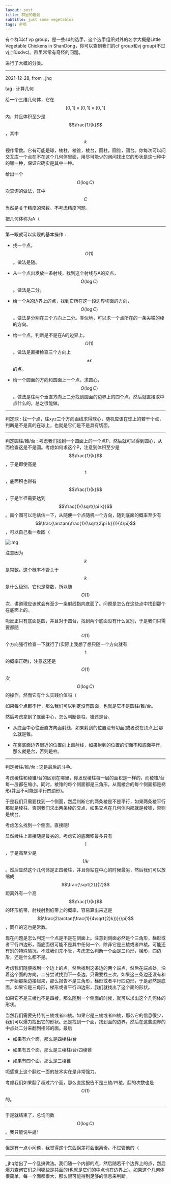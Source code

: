 ```yaml
---
layout: post
title: 群里的趣题
subtitle: just some vegetables
tags: 杂项
---
```


有个群叫cf vp group，是一些sd的选手，这个选手组织对外的名字大概是Little Vegetable Chickens in ShanDong，你可以查到我们的cf group和vj group(不过vj上叫sdvc)。群里常常有奇怪的问题。

进行了大概的分类。

-----

2021-12-28, from _jhq

tag : 计算几何

给一个三维几何体，它在$$[0,1]\times[0,1]\times[0,1]$$内，并且体积至少是$$\frac{1}{k}$$，其中$$k$$视作常数。它有可能是球，棱柱，棱锥，棱台，圆柱，圆锥，圆台。你每次可以问交互库一个点在不在这个几何体里面，用尽可能少的询问找出它的形状是这七种中的哪一种，保证它确实是其中一种。

给出一个$$O(\log C)$$次查询的做法，其中$$C$$当然是关于精度的常数。不考虑精度问题。

把几何体称为A（

-----

第一眼就可以实现的基本操作 : 

 - 找一个点，$$O(1)$$。做法是随。

 - 从一个点出发放一条射线，找到这个射线与A的交点，$$O(\log C)$$。做法是二分。

 - 给一个A的边界上的点，找到它所在这一段边界切面的方向，$$O(\log C)$$。做法是分别在三个方向上二分。类似地，可以求一个点所在的一条尖锐的棱的方向。

 - 给一个点，判断是不是在A的边界上，$$O(1)$$。做法是直接检查三个方向上$$\pm\epsilon$$的点。

 - 给一个圆面的方向和圆面上一个点，求圆心，$$O(\log C)$$。做法是往两个垂直方向上二分找到圆面的边界上的四个点，然后就直接取中点什么的，总之很能做。

-----

判定球 : 找一个点，往xyz三个方向画线求得球心，随机应该在球上的若干个点，判断是不是真的在球上，也就是它们是不是具有切面。

-----

判定圆柱/锥/台 : 考虑我们找到一个圆面上的一个点P，然后就可以得到圆心，从而检查这是不是圆。考虑如何求这个P，注意到体积至少是$$\frac{1}{k}$$，于是即使高是$$1$$，底面积也得有$$\frac{1}{k}$$，于是半径需要达到$$\frac{1}{\sqrt{\pi k}}$$。画个图可以毛估估一下，从随便一个点随机一个方向，随到底面的概率至少有$$\frac{\arctan(\frac{1}{\sqrt{2\pi k}})}{4\pi}$$，可以自己看一看图（

![img](/img/2021-12-28-vp-group-problems/2021-12-28-jhq.png)

注意因为$$k$$是常数，这个概率不管关于$$k$$是什么级别，它也是常数，所以随$$O(1)$$次，讲道理应该就会有至少一条射线指向底面了。问题是怎么在这些点中找到那个在底面上的。

呃反正只有底面是圆，并且对于圆台，找到两个底面没有什么区别，于是我们只需要都随$$O(1)$$个方向强行检查一下就行了(实际上我想了想只随一个方向就有$$1$$的概率正确)，注意这还是$$O(1)$$次$$O(\log C)$$的操作。然而它有什么实践价值吗（

如果每个点都不行，那么我们可以判定没有圆面，也就是它不是圆柱/锥/台。

然后考虑拿到了底面中心，怎么判断是柱，锥还是台。

 - 从底面中心往垂直方向画射线，如果射到的位置没有切面(或者说在顶点上)那么就是锥。

 - 在离底面边界很近的位置向上画射线，如果射到的位置的切面不和底面平行，那么就是台，否则是柱。

-----

判定棱柱/锥/台 : 这是最后的斗争。

考虑棱柱和棱锥/台的区别在哪里，你发现棱柱每一层的面积是一样的，而棱锥/台每一层都在缩小。同时，棱锥的每个侧面都是三角形，从而棱台的每个侧面都是梯形(并且不可能是平行四边形)。

于是我们只需要找到一个侧面，然后判断它的两条棱是不是平行，如果两条棱平行那就是棱柱，否则我们求出两条棱的交点，如果交点在几何体内那就是棱锥，否则是棱台。

考虑怎么找到一个侧面。直接随!

显然棱柱上直接随是最劣的。考虑它的底面积最多只有$$1$$，于是高至少是$$1/k$$。然后显然这个几何体是正四棱柱，并且你站在中心的时候最劣，然后我们可以放缩成$$\frac{\sqrt{2}}{2}$$距离外有一个高$$\frac{1}{k}$$的环形纸带，射线射到纸带上的概率，容易算出来这是$$\frac{2\arctan(\frac{1}{4\sqrt{2}k})}{\pi}$$，同样的这也是常数。

现在问题是怎么判定一个点是不是在侧面上。注意到侧面必然是个三角形，梯形或者平行四边形，而底面很可能不是其中任何一个，除非它是三棱或者四棱。可能还有别的特殊情况，不过我们先不管，考虑怎么判断一个面是三角形，梯形，四边形，还是什么都不是。

考虑我们随便找到一个边上的点，然后找到这条边的两个端点，然后在端点处，沿着这个面的方向，二分尝试找到下一条边。只需要找三次，如果这三条边还没有和一开始那条边接起来，那么报告不是三角形，梯形或者平行四边形，于是必然是底面。如果它是三角形，梯形或者平行四边形，我们就找出了这个面的形状。

如果它不是三棱也不是四棱，那么随到一个侧面的时候，就可以求出这个几何体的形状。

当然我们需要先特判三棱或者四棱。如果它是三棱或者四棱，那么它的信息很少，我们可以爆力找出它的形状。还是找到一个面，找到面的边界，然后在这些边界的中点处二分来翻到相邻的面。最后

 - 如果有六个面，那么是四棱柱/台

 - 如果有五个面，那么是三棱柱/台/四棱锥

 - 如果有四个面，那么是三棱锥

呃感觉上这个翻过一面的技术实在是非常强力。

考虑我们如果翻了超过六个面，那么直接报告不是三棱/四棱，翻的次数也是$$O(1)$$的。

-----

于是就结束了，总询问数$$O(\log C)$$。我只能说牛逼!

-----

但是有一点小问题，我觉得这个东西误差将会很离奇。不过管他的（

-----

_jhq给出了一个乱搞做法。我们随一个内部的点，然后随若干个边界上的点，然后爆力查询它们之间哪些是共面的(也就是它们的中点也在边界上)。如果这个几何体很简单，每一个面都很大，那么很可能得到足够的信息来判断。

